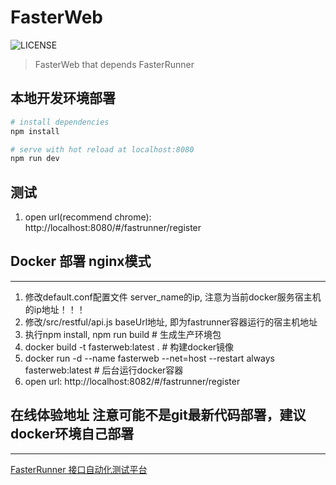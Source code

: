 # FasterWeb

![LICENSE](https://img.shields.io/github/license/yinquanwang/FasterRunner.svg)
> FasterWeb that depends FasterRunner

## 本地开发环境部署

``` bash
# install dependencies
npm install

# serve with hot reload at localhost:8080
npm run dev

```

测试
-----------

1. open url(recommend chrome): http://localhost:8080/#/fastrunner/register

## Docker 部署 nginx模式
--------------
1. 修改default.conf配置文件 server_name的ip, 注意为当前docker服务宿主机的ip地址！！！
2. 修改/src/restful/api.js baseUrl地址, 即为fastrunner容器运行的宿主机地址
3. 执行npm install, npm run build # 生成生产环境包
3. docker build -t fasterweb:latest .    # 构建docker镜像
4. docker run -d --name fasterweb --net=host --restart always fasterweb:latest  # 后台运行docker容器
5. open url: http://localhost:8082/#/fastrunner/register

## 在线体验地址 注意可能不是git最新代码部署，建议docker环境自己部署
-------------
[FasterRunner 接口自动化测试平台](http://39.108.239.78:8082/#/fastrunner/register)
